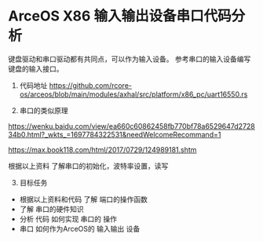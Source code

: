 #  ArceOS X86 输入输出设备串口代码分析
 
键盘驱动和串口驱动都有共同点，可以作为输入设备。 参考串口的输入设备编写键盘的输入接口。

1. 代码地址
https://github.com/rcore-os/arceos/blob/main/modules/axhal/src/platform/x86_pc/uart16550.rs

2. 串口的类似原理

https://wenku.baidu.com/view/ea660c60862458fb770bf78a6529647d272834b0.html?_wkts_=1697784322531&needWelcomeRecommand=1

https://max.book118.com/html/2017/0729/124989181.shtm

根据以上资料 了解串口的初始化，波特率设置，读写

3. 目标任务
* 根据以上资料和代码 了解 端口的操作函数
* 了解 串口的硬件知识
* 分析 代码 如何实现 串口的 操作
* 串口 如何作为ArceOS的 输入输出 设备